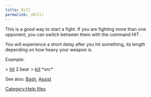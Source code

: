 ```yaml
---
title: Kill
permalink: /Kill/
---
```


This is a good way to start a fight. If you are fighting more than one
opponent, you can switch between them with the command HIT <victim>.

You will experience a short delay after you hit something, its length
depending on how heavy your weapon is.

Example:

\> [hit](hit "wikilink") 2.bear \> [kill](kill "wikilink") \*orc\*

See also: [Bash](Bash "wikilink"), [Assist](Assist "wikilink")

[Category:Help files](Category:Help_files "wikilink")
